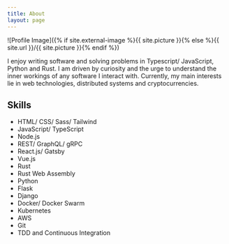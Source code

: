 ```yaml
---
title: About
layout: page
---
```


![Profile Image]({% if site.external-image %}{{ site.picture }}{% else %}{{ site.url }}/{{ site.picture }}{% endif %})

<p>
I enjoy writing software and solving problems in Typescript/ JavaScript, Python and Rust. I am driven by curiosity and the urge to understand the inner workings of any software I interact with. Currently, my main interests lie in web technologies, distributed systems and cryptocurrencies.
</p>

<h2>Skills</h2>

<ul class="skill-list">
	<li>HTML/ CSS/ Sass/ Tailwind</li>
	<li>JavaScript/ TypeScript</li>
	<li>Node.js</li>
	<li>REST/ GraphQL/ gRPC</li>
	<li>React.js/ Gatsby</li>
	<li>Vue.js</li>
	<li>Rust</li>
	<li>Rust Web Assembly</li>
	<li>Python</li>
	<li>Flask</li>
	<li>Django</li>
	<li>Docker/ Docker Swarm</li>
	<li>Kubernetes</li>
	<li>AWS</li>
	<li>Git</li>
	<li>TDD and Continuous Integration</li>
</ul>

<!-- <h2>Projects</h2>

<ul>
	<li><a href="https://github.com/">Lorem Lorem</a></li>
	<li><a href="https://github.com/">Ipsum Dolor</a></li>
	<li><a href="https://github.com/">Dolor Lorem</a></li>
</ul> -->
